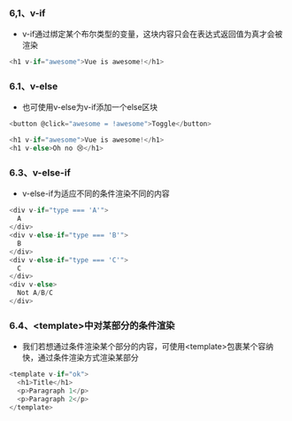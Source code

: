 ### 6,1、v-if
+ v-if通过绑定某个布尔类型的变量，这块内容只会在表达式返回值为真才会被渲染
```js
<h1 v-if="awesome">Vue is awesome!</h1>
```
### 6.1、v-else
+ 也可使用v-else为v-if添加一个else区块
```js
<button @click="awesome = !awesome">Toggle</button>

<h1 v-if="awesome">Vue is awesome!</h1>
<h1 v-else>Oh no 😢</h1>
```
### 6.3、v-else-if
+ v-else-if为适应不同的条件渲染不同的内容
```js
<div v-if="type === 'A'">
  A
</div>
<div v-else-if="type === 'B'">
  B
</div>
<div v-else-if="type === 'C'">
  C
</div>
<div v-else>
  Not A/B/C
</div>
```
### 6.4、\<template>中对某部分的条件渲染
+ 我们若想通过条件渲染某个部分的内容，可使用\<template>包裹某个容纳快，通过条件渲染方式渲染某部分
```js
<template v-if="ok">
  <h1>Title</h1>
  <p>Paragraph 1</p>
  <p>Paragraph 2</p>
</template>
```